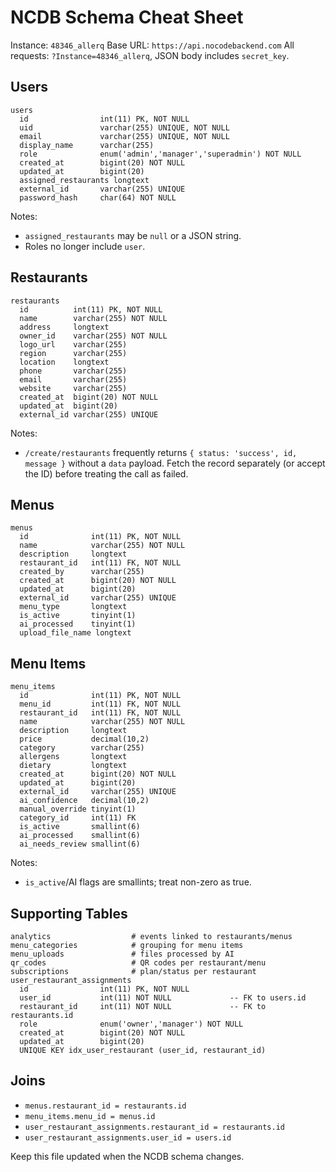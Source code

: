 # NCDB Schema Cheat Sheet

Instance: `48346_allerq`
Base URL: `https://api.nocodebackend.com`
All requests: `?Instance=48346_allerq`, JSON body includes `secret_key`.

## Users
```
users
  id                int(11) PK, NOT NULL
  uid               varchar(255) UNIQUE, NOT NULL
  email             varchar(255) UNIQUE, NOT NULL
  display_name      varchar(255)
  role              enum('admin','manager','superadmin') NOT NULL
  created_at        bigint(20) NOT NULL
  updated_at        bigint(20)
  assigned_restaurants longtext
  external_id       varchar(255) UNIQUE
  password_hash     char(64) NOT NULL
```
Notes:
- `assigned_restaurants` may be `null` or a JSON string.
- Roles no longer include `user`.

## Restaurants
```
restaurants
  id          int(11) PK, NOT NULL
  name        varchar(255) NOT NULL
  address     longtext
  owner_id    varchar(255) NOT NULL
  logo_url    varchar(255)
  region      varchar(255)
  location    longtext
  phone       varchar(255)
  email       varchar(255)
  website     varchar(255)
  created_at  bigint(20) NOT NULL
  updated_at  bigint(20)
  external_id varchar(255) UNIQUE
```

Notes:
- `/create/restaurants` frequently returns `{ status: 'success', id, message }` without a `data` payload. Fetch the record separately (or accept the ID) before treating the call as failed.

## Menus
```
menus
  id              int(11) PK, NOT NULL
  name            varchar(255) NOT NULL
  description     longtext
  restaurant_id   int(11) FK, NOT NULL
  created_by      varchar(255)
  created_at      bigint(20) NOT NULL
  updated_at      bigint(20)
  external_id     varchar(255) UNIQUE
  menu_type       longtext
  is_active       tinyint(1)
  ai_processed    tinyint(1)
  upload_file_name longtext
```

## Menu Items
```
menu_items
  id              int(11) PK, NOT NULL
  menu_id         int(11) FK, NOT NULL
  restaurant_id   int(11) FK, NOT NULL
  name            varchar(255) NOT NULL
  description     longtext
  price           decimal(10,2)
  category        varchar(255)
  allergens       longtext
  dietary         longtext
  created_at      bigint(20) NOT NULL
  updated_at      bigint(20)
  external_id     varchar(255) UNIQUE
  ai_confidence   decimal(10,2)
  manual_override tinyint(1)
  category_id     int(11) FK
  is_active       smallint(6)
  ai_processed    smallint(6)
  ai_needs_review smallint(6)
```
Notes:
- `is_active`/AI flags are smallints; treat non-zero as true.

## Supporting Tables
```
analytics                  # events linked to restaurants/menus
menu_categories            # grouping for menu items
menu_uploads               # files processed by AI
qr_codes                   # QR codes per restaurant/menu
subscriptions              # plan/status per restaurant
user_restaurant_assignments
  id                int(11) PK, NOT NULL
  user_id           int(11) NOT NULL             -- FK to users.id
  restaurant_id     int(11) NOT NULL             -- FK to restaurants.id
  role              enum('owner','manager') NOT NULL
  created_at        bigint(20) NOT NULL
  updated_at        bigint(20)
  UNIQUE KEY idx_user_restaurant (user_id, restaurant_id)
```

## Joins
- `menus.restaurant_id = restaurants.id`
- `menu_items.menu_id = menus.id`
- `user_restaurant_assignments.restaurant_id = restaurants.id`
- `user_restaurant_assignments.user_id = users.id`

Keep this file updated when the NCDB schema changes.
